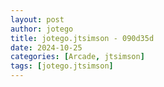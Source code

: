 ```yaml
---
layout: post
author: jotego
title: jotego.jtsimson - 090d35d
date: 2024-10-25
categories: [Arcade, jtsimson]
tags: [jotego.jtsimson]
---
```


